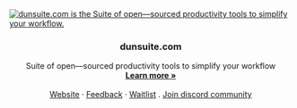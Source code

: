 <a href="https://dunsuite.com">
  <img alt="dunsuite.com is the Suite of open––sourced productivity tools to simplify your workflow." src="https://github.com/dunsuite/dunsuite.com/blob/main/static/ogimage.png">
</a>

  <h3 align="center">dunsuite.com</h3>

  <p align="center">
   Suite of open––sourced productivity tools to simplify your workflow
    <br />
    <a href="https://dunsuite.com"><strong>Learn more »</strong></a>
    <br />
    <br />
    <a href="https://dunsuite.com">Website</a>
    ·
    <a href="https://github.com/dunsuite/dunsuite/issues">Feedback</a>
    ·
    <a href="https://dunsuite.com/waitlist">Waitlist</a>
    .
    <a href="https://discord.gg/BT4zuUrM">Join discord community</a>
  </p>

